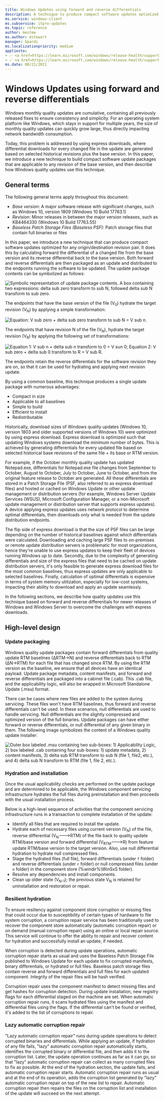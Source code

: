 ```yaml
---
title: Windows Updates using forward and reverse differentials
description: A technique to produce compact software updates optimized for any origin and destination revision pair.
ms.service: windows-client
ms.subservice: itpro-updates
ms.topic: reference
author: mestew
ms.author: mstewart
manager: bpardi
ms.localizationpriority: medium
appliesto:
- ✅ <a href=https://learn.microsoft.com/windows/release-health/supported-versions-windows-client target=_blank>Windows 11</a>
- ✅ <a href=https://learn.microsoft.com/windows/release-health/supported-versions-windows-client target=_blank>Windows 10</a>
ms.date: 08/21/2021
---
```


# Windows Updates using forward and reverse differentials

Windows monthly quality updates are cumulative, containing all previously
released fixes to ensure consistency and simplicity. For an operating system
platform like Windows, which stays in support for multiple years, the size of
monthly quality updates can quickly grow large, thus directly impacting network
bandwidth consumption.

Today, this problem is addressed by using express downloads, where differential
downloads for every changed file in the update are generated based on selected
historical revisions plus the base version. In this paper, we introduce a new
technique to build compact software update packages that are applicable to any
revision of the base version, and then describe how Windows quality updates
use this technique.

## General terms

The following general terms apply throughout this document:

- *Base version*: A major software release with significant changes, such as Windows 10, version 1809 (Windows 10 Build 17763.1)
- *Revision*: Minor releases in between the major version releases, such as KB4464330 (Windows 10 Build 17763.55)
- *Baseless Patch Storage Files (Baseless PSF)*: Patch storage files that contain full binaries or files

In this paper, we introduce a new technique that can produce compact software
updates optimized for any origin/destination revision pair. It does this by
calculating forward the differential of a changed file from the base version and
its reverse differential back to the base version. Both forward and reverse
differentials are then packaged as an update and distributed to the endpoints
running the software to be updated. The update package contents can be symbolized as follows:

![Symbolic representation of update package contents. A box containing two expressions: delta sub zero transform to sub N, followed delta sub N transform to sub zero.](images/PSF1.png)

The endpoints that have the base version of the file (V<sub>0</sub>) hydrate the target
revision (V<sub>N</sub>) by applying a simple transformation:

![Equation: V sub zero + delta sub zero transform to sub N = V sub n.](images/PSF2.png)

The endpoints that have revision N of the file (V<sub>N</sub>), hydrate the target revision
(V<sub>R</sub>) by applying the following set of transformations:

![Equation 1: V sub n + delta sub n transform to 0 = V sun 0; Equation 2: V sub zero + delta sub 0 transform to R = V sub R.](images/PSF3.png)

The endpoints retain the reverse differentials for the software revision they
are on, so that it can be used for hydrating and applying next revision update.

By using a common baseline, this technique produces a single update package with
numerous advantages:

- Compact in size
- Applicable to all baselines
- Simple to build
- Efficient to install
- Redistributable

Historically, download sizes of Windows quality updates (Windows 10, version 1803 and older supported versions of Windows 10) were optimized by using express download. Express download is optimized such that updating Windows systems download the minimum number of bytes. This is achieved by generating differentials for every updated file based on selected historical base revisions of the same file + its base or RTM version.

For example, if the October monthly quality update has updated Notepad.exe, differentials for Notepad.exe file changes from September to October, August to October, July to October, June to October, and from the original feature release to October are generated. All these differentials are stored in a Patch Storage File (PSF, also referred to as express download files) and hosted or cached on Windows Update or other update management or distribution servers (for example, Windows Server Update Services (WSUS), Microsoft Configuration Manager, or a non-Microsoft update management or distribution server that supports express updates). A device applying express updates uses network protocol to determine optimal differentials, then downloads only what is needed from the update distribution endpoints.

The flip side of express download is that the size of PSF files can be large depending on the number of historical baselines against which differentials were calculated. Downloading and caching large PSF files to on-premises or remote update distribution servers is problematic for most organizations, hence they're unable to use express updates to keep their fleet of devices running Windows up to date. Secondly, due to the complexity of generating differentials and size of the express files that need to be cached on update distribution servers, it's only feasible to generate express download files for the most common baselines, thus express updates are only applicable to selected baselines. Finally, calculation of optimal differentials is expensive in terms of system memory utilization, especially for low-cost systems, impacting their ability to download and apply an update seamlessly.

In the following sections, we describe how quality updates use this technique based on forward and reverse differentials for newer releases of Windows  and Windows Server to overcome the challenges with express downloads.

## High-level design

### Update packaging

Windows quality update packages contain forward differentials from quality update RTM baselines (∆RTM→N) and reverse differentials back to RTM (∆N→RTM) for each file that has changed since RTM. By using the RTM version as the baseline, we ensure that all devices have an identical payload. Update package metadata, content manifests, and forward and reverse differentials are packaged into a cabinet file (.cab). This .cab file, and the applicability logic, will also be wrapped in Microsoft Standalone Update (.msu) format.

There can be cases where new files are added to the system during servicing. These files won't have RTM baselines, thus forward and reverse differentials can't be used. In these scenarios, null differentials are used to handle servicing. Null differentials are the slightly compressed and optimized version of the full binaries. Update packages can have either forward or reverse differentials, or null differential of any given binary in them. The following image symbolizes the content of a Windows quality update installer:

![Outer box labeled .msu containing two sub-boxes: 1) Applicability Logic, 2) box labeled .cab containing four sub-boxes: 1) update metadata, 2) content manifests, 3) delta sub RTM transform to sub N (file 1, file2, etc.), and 4) delta sub N transform to RTM (file 1, file 2, etc.).](images/PSF4.png)

### Hydration and installation

Once the usual applicability checks are performed on the update package and are determined to be applicable, the Windows component servicing infrastructure hydrates the full files during preinstallation and then proceeds with the usual installation process.

Below is a high-level sequence of activities that the component servicing infrastructure runs in a transaction to complete installation of the update:

- Identify all files that are required to install the update.
- Hydrate each of necessary files using current version (V<sub>N</sub>) of the file, reverse differential (V<sub>N</sub>--->RTM) of the file back to quality update RTM/base version and forward differential (V<sub>RTM</sub>--->R) from feature update RTM/base version to the target version. Also, use null differential hydration to hydrate null compressed files.
- Stage the hydrated files (full file), forward differentials (under `f` folder) and reverse differentials (under `r` folder) or null compressed files (under `n` folder) in the component store (%windir%\\WinSxS folder).
- Resolve any dependencies and install components.
- Clean up older state (V<sub>N-1</sub>); the previous state V<sub>N</sub> is retained for uninstallation and restoration or repair.

### Resilient hydration

To ensure resiliency against component store corruption or missing files that could occur due to susceptibility of certain types of hardware to file system corruption, a corruption repair service has been traditionally used to recover the component store automatically (automatic corruption repair) or on demand (manual corruption repair) using an online or local repair source. This service will continue to offer the ability to repair and recover content for hydration and successfully install an update, if needed.

When corruption is detected during update operations, automatic corruption repair starts as usual and uses the Baseless Patch Storage File published to Windows Update for each update to fix corrupted manifests, binary differentials, or hydrated or full files. Baseless patch storage files contain reverse and forward differentials and full files for each updated component. Integrity of the repair files will be hash verified.

Corruption repair uses the component manifest to detect missing files and get hashes for corruption detection. During update installation, new registry flags for each differential staged on the machine are set. When automatic corruption repair runs, it scans hydrated files using the manifest and differential files using the flags. If the differential can't be found or verified, it's added to the list of corruptions to repair.

### Lazy automatic corruption repair

"Lazy automatic corruption repair" runs during update operations to detect corrupted binaries and differentials. While applying an update, if hydration of any file fails, "lazy" automatic corruption repair automatically starts, identifies the corrupted binary or differential file, and then adds it to the corruption list. Later, the update operation continues as far as it can go, so that "lazy" automatic corruption repair can collect as many corrupted files to fix as possible. At the end of the hydration section, the update fails, and automatic corruption repair starts. Automatic corruption repair runs as usual and at the end of its operation, adds the corruption list generated by "lazy" automatic corruption repair on top of the new list to repair. Automatic corruption repair then repairs the files on the corruption list and installation of the update will succeed on the next attempt.
